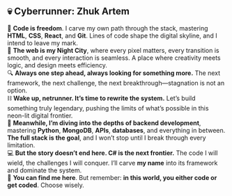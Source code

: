 ## 💀 Cyberrunner: Zhuk Artem  

💾 __Code is freedom__. I carve my own path through the stack, mastering __HTML__, __CSS__, __React__, and __Git__. Lines of code shape the digital skyline, and I intend to leave my mark.    
🌆 __The web is my Night City__, where every pixel matters, every transition is smooth, and every interaction is seamless. A place where creativity meets logic, and design meets efficiency.    
🔍 __Always one step ahead, always looking for something more.__ The next framework, the next challenge, the next breakthrough—stagnation is not an option.      
⛓ __Wake up, netrunner. It’s time to rewrite the system.__ Let’s build something truly legendary, pushing the limits of what’s possible in this neon-lit digital frontier.  
🐍 __Meanwhile, I’m diving into the depths of backend development__, mastering __Python__, __MongoDB__, __APIs__, __databases__, and everything in between.   __The full stack is the goal__, and I won’t stop until I break through every limitation.   
💻 __But the story doesn’t end here. C# is the next frontier.__ The code I will wield, the challenges I will conquer. I’ll carve __my name__ into its framework and dominate the system.  
📡 __You can find me here__. But remember: __in this world, you either code or get coded__. Choose wisely.      
